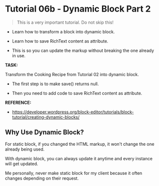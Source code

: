 # Tutorial 06b - Dynamic Block Part 2

> This is a very important tutorial. Do not skip this!
  
- Learn how to transform a block into dynamic block.

- Learn how to save RichText content as attribute.

- This is so you can update the markup without breaking the one already in use.
  
**TASK:**

Transform the Cooking Recipe from Tutorial 02 into dynamic block.
    
- The first step is to make save() returns null.

- Then you need to add code to save RichText content as attribute.


**REFERENCE:**

- https://developer.wordpress.org/block-editor/tutorials/block-tutorial/creating-dynamic-blocks/


## Why Use Dynamic Block?

For static block, if you changed the HTML markup, it won't change the one already being used.

With dynamic block, you can always update it anytime and every instance will get updated.

Me personally, never make static block for my client because it often changes depending on their request.